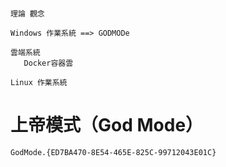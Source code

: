 
#
```
理論 觀念

Windows 作業系統 ==> GODMODe

雲端系統
   Docker容器雲
   
Linux 作業系統

```
# 上帝模式（God Mode）
```
GodMode.{ED7BA470-8E54-465E-825C-99712043E01C}
```
